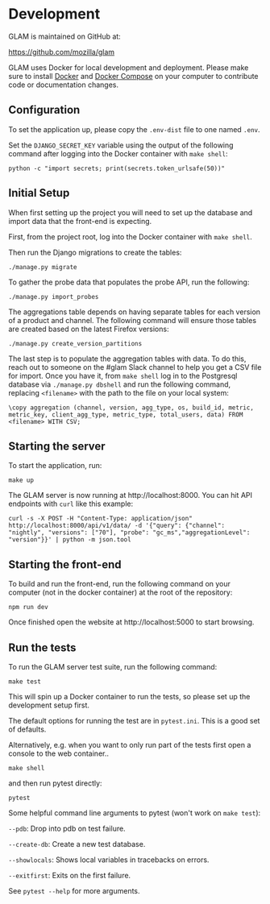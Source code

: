 # Development

GLAM is maintained on GitHub at:

https://github.com/mozilla/glam

GLAM uses Docker for local development and deployment. Please make sure to
install [Docker] and [Docker Compose] on your computer to contribute code or
documentation changes.

[docker]: https://docs.docker.com/engine/installation/#supported-platforms
[docker compose]: https://docs.docker.com/compose/install/

## Configuration

To set the application up, please copy the `.env-dist` file to one named `.env`.

Set the `DJANGO_SECRET_KEY` variable using the output of the following command
after logging into the Docker container with `make shell`:

```
python -c "import secrets; print(secrets.token_urlsafe(50))"
```

## Initial Setup

When first setting up the project you will need to set up the database and
import data that the front-end is expecting.

First, from the project root, log into the Docker container with `make shell`.

Then run the Django migrations to create the tables:

```
./manage.py migrate
```

To gather the probe data that populates the probe API, run the following:

```
./manage.py import_probes
```

The aggregations table depends on having separate tables for each version of a
product and channel. The following command will ensure those tables are created
based on the latest Firefox versions:

```
./manage.py create_version_partitions
```

The last step is to populate the aggregation tables with data. To do this, reach
out to someone on the #glam Slack channel to help you get a CSV file for import.
Once you have it, from `make shell` log in to the Postgresql database via
`./manage.py dbshell` and run the following command, replacing `<filename>` with
the path to the file on your local system:

```
\copy aggregation (channel, version, agg_type, os, build_id, metric, metric_key, client_agg_type, metric_type, total_users, data) FROM <filename> WITH CSV;
```

## Starting the server

To start the application, run:

```
make up
```

The GLAM server is now running at http://localhost:8000. You can hit API
endpoints with `curl` like this example:

```
curl -s -X POST -H "Content-Type: application/json" http://localhost:8000/api/v1/data/ -d '{"query": {"channel": "nightly", "versions": ["70"], "probe": "gc_ms","aggregationLevel": "version"}}' | python -m json.tool
```

## Starting the front-end

To build and run the front-end, run the following command on your computer (not
in the docker container) at the root of the repository:

```
npm run dev
```

Once finished open the website at http://localhost:5000 to start browsing.

## Run the tests

To run the GLAM server test suite, run the following command:

```
make test
```

This will spin up a Docker container to run the tests, so please set up the
development setup first.

The default options for running the test are in `pytest.ini`. This is a good set
of defaults.

Alternatively, e.g. when you want to only run part of the tests first open a
console to the web container..

```
make shell
```

and then run pytest directly:

```
pytest
```

Some helpful command line arguments to pytest (won't work on `make test`):

`--pdb`: Drop into pdb on test failure.

`--create-db`: Create a new test database.

`--showlocals`: Shows local variables in tracebacks on errors.

`--exitfirst`: Exits on the first failure.

See `pytest --help` for more arguments.
